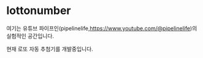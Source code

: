 # lottonumber

여기는 유튜브 파이프인(pipelinelife,https://www.youtube.com/@pipelinelife)의 실험적인 공간입니다.

현재 로또 자동 추첨기를 개발중입니다.
